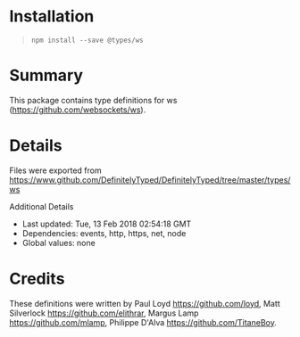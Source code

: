 # Installation
> `npm install --save @types/ws`

# Summary
This package contains type definitions for ws (https://github.com/websockets/ws).

# Details
Files were exported from https://www.github.com/DefinitelyTyped/DefinitelyTyped/tree/master/types/ws

Additional Details
 * Last updated: Tue, 13 Feb 2018 02:54:18 GMT
 * Dependencies: events, http, https, net, node
 * Global values: none

# Credits
These definitions were written by Paul Loyd <https://github.com/loyd>, Matt Silverlock <https://github.com/elithrar>, Margus Lamp <https://github.com/mlamp>, Philippe D'Alva <https://github.com/TitaneBoy>.
